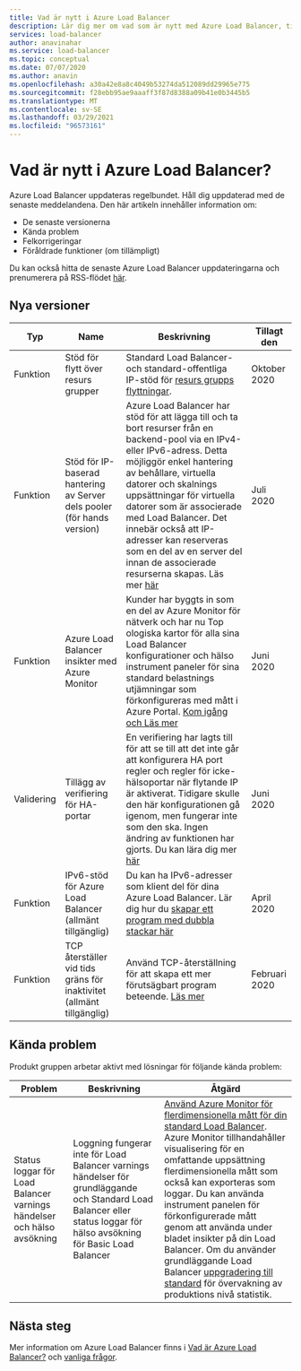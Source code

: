 ```yaml
---
title: Vad är nytt i Azure Load Balancer
description: Lär dig mer om vad som är nytt med Azure Load Balancer, till exempel senaste versions information, kända problem, fel korrigeringar, inaktuella funktioner och kommande ändringar.
services: load-balancer
author: anavinahar
ms.service: load-balancer
ms.topic: conceptual
ms.date: 07/07/2020
ms.author: anavin
ms.openlocfilehash: a30a42e8a8c4049b53274da512089dd29965e775
ms.sourcegitcommit: f28ebb95ae9aaaff3f87d8388a09b41e0b3445b5
ms.translationtype: MT
ms.contentlocale: sv-SE
ms.lasthandoff: 03/29/2021
ms.locfileid: "96573161"
---
```

# <a name="whats-new-in-azure-load-balancer"></a>Vad är nytt i Azure Load Balancer?

Azure Load Balancer uppdateras regelbundet. Håll dig uppdaterad med de senaste meddelandena. Den här artikeln innehåller information om:

- De senaste versionerna
- Kända problem
- Felkorrigeringar
- Föråldrade funktioner (om tillämpligt)

Du kan också hitta de senaste Azure Load Balancer uppdateringarna och prenumerera på RSS-flödet [här](https://azure.microsoft.com/updates/?category=networking&query=load%20balancer).

## <a name="recent-releases"></a>Nya versioner

| Typ |Name |Beskrivning  |Tillagt den  |
| ------ |---------|---------|---------|
| Funktion | Stöd för flytt över resurs grupper | Standard Load Balancer-och standard-offentliga IP-stöd för [resurs grupps flyttningar](https://azure.microsoft.com/updates/standard-resource-group-move/). | Oktober 2020 |
| Funktion | Stöd för IP-baserad hantering av Server dels pooler (för hands version) | Azure Load Balancer har stöd för att lägga till och ta bort resurser från en backend-pool via en IPv4-eller IPv6-adress. Detta möjliggör enkel hantering av behållare, virtuella datorer och skalnings uppsättningar för virtuella datorer som är associerade med Load Balancer. Det innebär också att IP-adresser kan reserveras som en del av en server del innan de associerade resurserna skapas. Läs mer [här](backend-pool-management.md)|Juli 2020 |
| Funktion| Azure Load Balancer insikter med Azure Monitor | Kunder har byggts in som en del av Azure Monitor för nätverk och har nu Top ologiska kartor för alla sina Load Balancer konfigurationer och hälso instrument paneler för sina standard belastnings utjämningar som förkonfigureras med mått i Azure Portal. [Kom igång och Läs mer](https://azure.microsoft.com/blog/introducing-azure-load-balancer-insights-using-azure-monitor-for-networks/) | Juni 2020 |
| Validering | Tillägg av verifiering för HA-portar | En verifiering har lagts till för att se till att det inte går att konfigurera HA port regler och regler för icke-hälsoportar när flytande IP är aktiverat. Tidigare skulle den här konfigurationen gå igenom, men fungerar inte som den ska. Ingen ändring av funktionen har gjorts. Du kan lära dig mer [här](load-balancer-ha-ports-overview.md#limitations)| Juni 2020 |
| Funktion| IPv6-stöd för Azure Load Balancer (allmänt tillgänglig) | Du kan ha IPv6-adresser som klient del för dina Azure Load Balancer. Lär dig hur du [skapar ett program med dubbla stackar här](../virtual-network/virtual-network-ipv4-ipv6-dual-stack-standard-load-balancer-powershell.md) |April 2020|
| Funktion| TCP återställer vid tids gräns för inaktivitet (allmänt tillgänglig)| Använd TCP-återställning för att skapa ett mer förutsägbart program beteende. [Läs mer](load-balancer-tcp-reset.md)| Februari 2020 |

## <a name="known-issues"></a>Kända problem

Produkt gruppen arbetar aktivt med lösningar för följande kända problem:

|Problem |Beskrivning  |Åtgärd  |
| ---------- |---------|---------|
| Status loggar för Load Balancer varnings händelser och hälso avsökning | Loggning fungerar inte för Load Balancer varnings händelser för grundläggande och Standard Load Balancer eller status loggar för hälso avsökning för Basic Load Balancer  | [Använd Azure Monitor för flerdimensionella mått för din standard Load Balancer](load-balancer-standard-diagnostics.md). Azure Monitor tillhandahåller visualisering för en omfattande uppsättning flerdimensionella mått som också kan exporteras som loggar. Du kan använda instrument panelen för förkonfigurerade mått genom att använda under bladet insikter på din Load Balancer. Om du använder grundläggande Load Balancer [uppgradering till standard](upgrade-basic-standard.md) för övervakning av produktions nivå statistik.

  

## <a name="next-steps"></a>Nästa steg

Mer information om Azure Load Balancer finns i [Vad är Azure Load Balancer?](load-balancer-overview.md) och [vanliga frågor](load-balancer-faqs.md).
